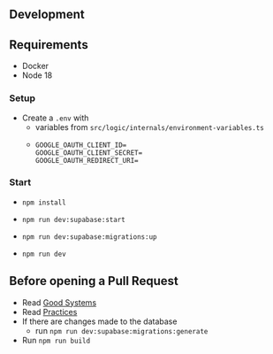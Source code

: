 ## Development

## Requirements

- Docker
- Node 18

### Setup

- Create a `.env` with
  - variables from `src/logic/internals/environment-variables.ts`
  - 
    ```
    GOOGLE_OAUTH_CLIENT_ID=
    GOOGLE_OAUTH_CLIENT_SECRET=
    GOOGLE_OAUTH_REDIRECT_URI=
    ```

### Start

- `npm install`
- `npm run dev:supabase:start`
- `npm run dev:supabase:migrations:up`

- `npm run dev`

## Before opening a Pull Request

- Read [Good Systems](docs/good-systems.md)
- Read [Practices](docs/practices.md)
- If there are changes made to the database
  - run `npm run dev:supabase:migrations:generate`
- Run `npm run build`
